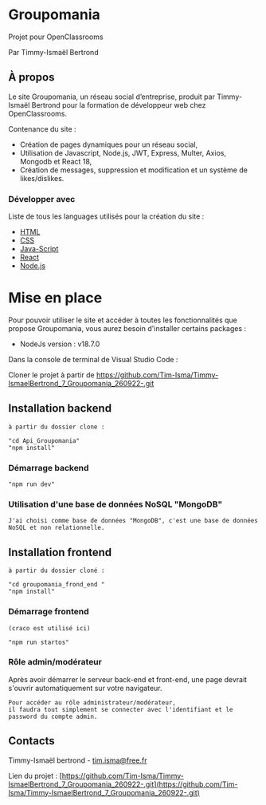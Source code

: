 # Groupomania

Projet pour OpenClassrooms

Par Timmy-Ismaël Bertrond

## À propos

Le site Groupomania, un réseau social d’entreprise, produit par Timmy-Ismaël Bertrond pour la formation de développeur web chez OpenClassrooms.

Contenance du site :

- Création de pages dynamiques pour un réseau social,
- Utilisation de Javascript, Node.js, JWT, Express, Multer, Axios, Mongodb et React 18,
- Création de messages, suppression et modification et un système de likes/dislikes.

### Développer avec

Liste de tous les languages utilisés pour la création du site :

- [HTML](https://developer.mozilla.org/fr/docs/Web/HTML)
- [CSS](https://developer.mozilla.org/fr/docs/Web/CSS)
- [Java-Script](https://developer.mozilla.org/fr/docs/Web/JavaScript)
- [React](https://fr.reactjs.org/)
- [Node.js](https://nodejs.org/en/)

# Mise en place

Pour pouvoir utiliser le site et accéder à toutes les fonctionnalités que propose Groupomania, vous aurez besoin d'installer certains packages :

- NodeJs version : v18.7.0

Dans la console de terminal de Visual Studio Code :

Cloner le projet à partir de https://github.com/Tim-Isma/Timmy-IsmaelBertrond_7_Groupomania_260922-.git

## Installation backend

```
à partir du dossier clone :

"cd Api_Groupomania"
"npm install"
```

### Démarrage backend

```
"npm run dev"
```

### Utilisation d'une base de données NoSQL "MongoDB"

```
J'ai choisi comme base de données "MongoDB", c'est une base de données NoSQL et non relationnelle. 
```

## Installation frontend

```
à partir du dossier cloné :

"cd groupomania_frond_end "
"npm install"
```

### Démarrage frontend

```
(craco est utilisé ici)

"npm run startos"
```

### Rôle admin/modérateur

Après avoir démarrer le serveur back-end et front-end,
une page devrait s'ouvrir automatiquement sur votre navigateur.

```
Pour accéder au rôle administrateur/modérateur,
il faudra tout simplement se connecter avec l'identifiant et le password du compte admin.
```

## Contacts

Timmy-Ismaël bertrond - tim.isma@free.fr

Lien du projet : [https://github.com/Tim-Isma/Timmy-IsmaelBertrond_7_Groupomania_260922-.git](https://github.com/Tim-Isma/Timmy-IsmaelBertrond_7_Groupomania_260922-.git)
